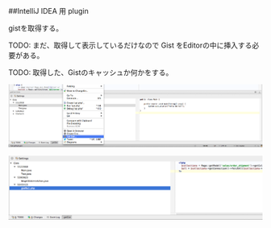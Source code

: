 ##IntelliJ IDEA 用 plugin

gistを取得する。

TODO: まだ、取得して表示しているだけなので Gist をEditorの中に挿入する必要がある。

TODO: 取得した、Gistのキャッシュか何かをする。

![Demo](/screenshot.png)

![Demo](/screenshot2.png)